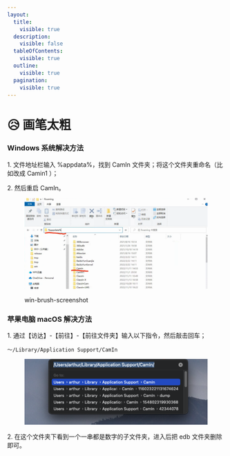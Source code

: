 ```yaml
---
layout:
  title:
    visible: true
  description:
    visible: false
  tableOfContents:
    visible: true
  outline:
    visible: true
  pagination:
    visible: true
---
```


# 😥 画笔太粗

### **Windows 系统解决方法**

1\. 文件地址栏输入 %appdata%，找到 CamIn 文件夹；将这个文件夹重命名（比如改成 Camin1 ）；

2\. 然后重启 CamIn。

<figure><img src="../.gitbook/assets/image (47).png" alt=""><figcaption><p> win-brush-screenshot</p></figcaption></figure>

### **苹果电脑 macOS 解决方法**

1\. 通过【访达】-【前往】-【前往文件夹】输入以下指令，然后敲击回车；

```
～/Library/Application Support/CamIn
```

<figure><img src="../.gitbook/assets/image (40).png" alt="mac-brush-screenshot"><figcaption></figcaption></figure>

2\. 在这个文件夹下看到一个一串都是数字的子文件夹，进入后把 edb 文件夹删除即可。

